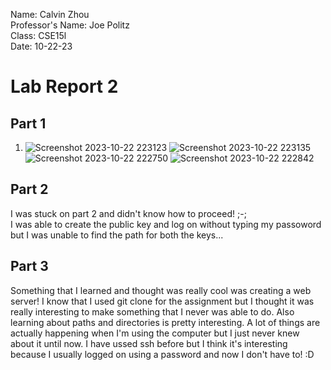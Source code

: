 Name: Calvin Zhou\
Professor's Name: Joe Politz\
Class: CSE15l\
Date: 10-22-23

# Lab Report 2

## Part 1
1. ![Screenshot 2023-10-22 223123](https://github.com/no-ire/cse15l-lab-2report/assets/146776005/0e80da17-f580-4af6-88b9-31c180978301)
![Screenshot 2023-10-22 223135](https://github.com/no-ire/cse15l-lab-2report/assets/146776005/6aa8d33b-f966-471c-bf22-729bb488ba3a)
![Screenshot 2023-10-22 222750](https://github.com/no-ire/cse15l-lab-2report/assets/146776005/8339e4f2-ac4a-4dbe-8bd5-9fd5d04720f0)
![Screenshot 2023-10-22 222842](https://github.com/no-ire/cse15l-lab-2report/assets/146776005/c8cf671f-debc-4563-8a10-b82d86d35b82)

## Part 2

I was stuck on part 2 and didn't know how to proceed! ;-; \
I was able to create the public key and log on without typing my passoword but I was unable to find the path for both the keys...

## Part 3

Something that I learned and thought was really cool was creating a web server! I know that I used git clone for the assignment but I thought it was really interesting to make something that I never was able to do. Also learning about paths and directories is pretty interesting. A lot of things are actually happening when I'm using the computer but I just never knew about it until now. I have ussed ssh before but I think it's interesting because I usually logged on using a password and now I don't have to! :D
